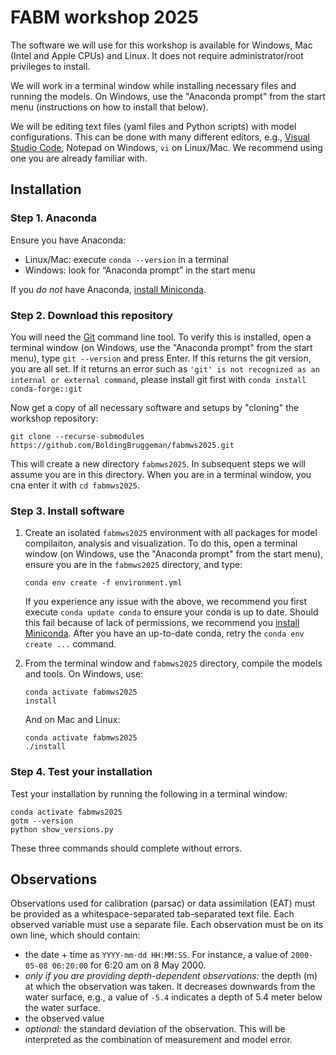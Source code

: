 # FABM workshop 2025

The software we will use for this workshop is available for Windows, Mac (Intel and Apple CPUs) and Linux.
It does not require administrator/root privileges to install.

We will work in a terminal window while installing necessary files and running the models.
On Windows, use the "Anaconda prompt" from the start menu (instructions on how to install that below).

We will be editing text files (yaml files and Python scripts) with model configurations. This can be done with many different editors, e.g., [Visual Studio Code](https://code.visualstudio.com/), Notepad on Windows, `vi` on Linux/Mac. We recommend using one you are already familiar with.

## Installation

### Step 1. Anaconda

Ensure you have Anaconda:
- Linux/Mac: execute `conda --version` in a terminal
- Windows: look for “Anaconda prompt” in the start menu

If you *do not* have Anaconda, [install Miniconda](https://docs.anaconda.com/miniconda/miniconda-install/).

### Step 2. Download this repository

You will need the [Git](https://en.wikipedia.org/wiki/Git) command line tool. To verify this is installed, open a terminal window (on Windows, use the "Anaconda prompt" from the start menu), type `git --version` and press Enter.
If this returns the git version, you are all set. If it returns an error such as `'git' is not recognized as an internal or external command`,
please install git first with `conda install conda-forge::git`

Now get a copy of all necessary software and setups by "cloning" the workshop repository:

```
git clone --recurse-submodules https://github.com/BoldingBruggeman/fabmws2025.git
```

This will create a new directory `fabmws2025`.
In subsequent steps we will assume you are in this directory.
When you are in a terminal window, you cna enter it with `cd fabmws2025`.

### Step 3. Install software

1. Create an isolated `fabmws2025` environment with all packages for model compilaiton, analysis and visualization.
   To do this, open a terminal window (on Windows, use the "Anaconda prompt" from the start menu), ensure you are in the `fabmws2025` directory, and type:

   ```
   conda env create -f environment.yml
   ```

   If you experience any issue with the above, we recommend you first execute `conda update conda` to ensure your conda is up to date.
   Should this fail because of lack of permissions, we recommend you [install Miniconda](https://docs.anaconda.com/miniconda/miniconda-install/).
   After you have an up-to-date conda, retry the `conda env create ...` command.

2. From the terminal window and `fabmws2025` directory, compile the models and tools. On Windows, use:

   ```
   conda activate fabmws2025
   install
   ```

   And on Mac and Linux:

   ```
   conda activate fabmws2025
   ./install
   ```


### Step 4. Test your installation

Test your installation by running the following in a terminal window:
   ```
   conda activate fabmws2025
   gotm --version
   python show_versions.py
   ```
   These three commands should complete without errors.

## Observations

Observations used for calibration (parsac) or data assimilation (EAT) must be provided as a whitespace-separated tab-separated
text file. Each observed variable must use a separate file.
Each observation must be on its own line, which should contain:
* the date + time as `YYYY-mm-dd HH:MM:SS`. For instance, a value of `2000-05-08 06:20:00` for 6:20 am on 8 May 2000.
* _only if you are providing depth-dependent observations:_ the depth (m) at which the
   observation was taken. It decreases downwards from the water surface, e.g., a
   value of `-5.4` indicates a depth of 5.4 meter below the water surface.
* the observed value
* _optional:_ the standard deviation of the observation. This will be interpreted as the combination of measurement and model error.
